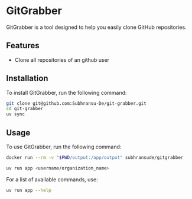 # GitGrabber

GitGrabber is a tool designed to help you easily clone GitHub repositories.

## Features

- Clone all repositories of an github user

## Installation

To install GitGrabber, run the following command:

```sh
git clone git@github.com:Subhransu-De/git-grabber.git
cd git-grabber
uv sync
```

## Usage

To use GitGrabber, run the following command:

```sh
docker run --rm -v "$PWD/output:/app/output" subhransude/gitgrabber
```

```sh
uv run app <username/organization_name>
```

For a list of available commands, use:

```sh
uv run app --help
```